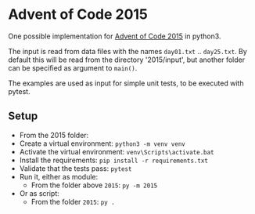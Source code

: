 # Advent of Code 2015

One possible implementation for [Advent of Code 2015](https://adventofcode.com/2015) in python3.

The input is read from data files with the names `day01.txt` .. `day25.txt`. By default this will be read from the directory '2015/input', but another folder can be specified as argument to `main()`.

The examples are used as input for simple unit tests, to be executed with pytest.

## Setup

- From the 2015 folder:
- Create a virtual environment: `python3 -m venv venv`
- Activate the virtual environment: `venv\Scripts\activate.bat`
- Install the requirements: `pip install -r requirements.txt`
- Validate that the tests pass: `pytest`
- Run it, either as module:
  - From the folder above `2015`: `py -m 2015`
- Or as script:
  - From the folder `2015`: `py .`
